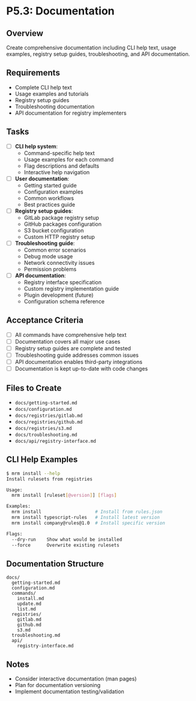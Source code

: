 # P5.3: Documentation

## Overview
Create comprehensive documentation including CLI help text, usage examples, registry setup guides, troubleshooting, and API documentation.

## Requirements
- Complete CLI help text
- Usage examples and tutorials
- Registry setup guides
- Troubleshooting documentation
- API documentation for registry implementers

## Tasks
- [ ] **CLI help system**:
  - Command-specific help text
  - Usage examples for each command
  - Flag descriptions and defaults
  - Interactive help navigation
- [ ] **User documentation**:
  - Getting started guide
  - Configuration examples
  - Common workflows
  - Best practices guide
- [ ] **Registry setup guides**:
  - GitLab package registry setup
  - GitHub packages configuration
  - S3 bucket configuration
  - Custom HTTP registry setup
- [ ] **Troubleshooting guide**:
  - Common error scenarios
  - Debug mode usage
  - Network connectivity issues
  - Permission problems
- [ ] **API documentation**:
  - Registry interface specification
  - Custom registry implementation guide
  - Plugin development (future)
  - Configuration schema reference

## Acceptance Criteria
- [ ] All commands have comprehensive help text
- [ ] Documentation covers all major use cases
- [ ] Registry setup guides are complete and tested
- [ ] Troubleshooting guide addresses common issues
- [ ] API documentation enables third-party integrations
- [ ] Documentation is kept up-to-date with code changes

## Files to Create
- `docs/getting-started.md`
- `docs/configuration.md`
- `docs/registries/gitlab.md`
- `docs/registries/github.md`
- `docs/registries/s3.md`
- `docs/troubleshooting.md`
- `docs/api/registry-interface.md`

## CLI Help Examples
```bash
$ mrm install --help
Install rulesets from registries

Usage:
  mrm install [ruleset[@version]] [flags]

Examples:
  mrm install                    # Install from rules.json
  mrm install typescript-rules   # Install latest version
  mrm install company@rules@1.0  # Install specific version

Flags:
  --dry-run    Show what would be installed
  --force      Overwrite existing rulesets
```

## Documentation Structure
```
docs/
  getting-started.md
  configuration.md
  commands/
    install.md
    update.md
    list.md
  registries/
    gitlab.md
    github.md
    s3.md
  troubleshooting.md
  api/
    registry-interface.md
```

## Notes
- Consider interactive documentation (man pages)
- Plan for documentation versioning
- Implement documentation testing/validation